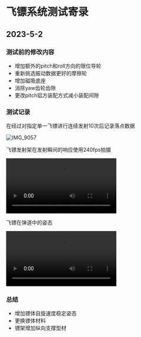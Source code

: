 # 飞镖系统测试寄录

## 2023-5-2

### 测试前的修改内容

- 增加额外的pitch和roll方向的限位导轮
- 重新挑选振动数据更好的摩擦轮
- 增加磁吸底座
- 消除yaw齿轮齿隙
- 更改pitch铝方装配方式减小装配间隙

### 测试记录

在经过对指定单一飞镖进行连续发射10次后记录落点数据

![IMG_9057](updatelogs.assets/IMG_9057.jpg)



飞镖发射架在发射瞬间的响应使用240fps拍摄

<video src="../../../Videos/Captures/IMG_9056.MOV"></video>



飞镖在弹道中的姿态

<video src="../../../Videos/Captures/VID_20230502_144433.mp4"></video>



### 总结

- 增加镖体自旋速度稳定姿态
- 更换镖体材料
- 镖架增加纵向支撑型材